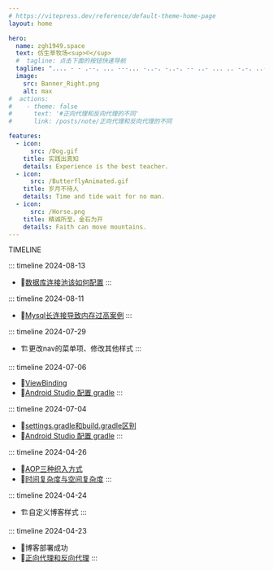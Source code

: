 ```yaml
---
# https://vitepress.dev/reference/default-theme-home-page
layout: home

hero:
  name: zgh1949.space
  text: 仿生草牧场<sup>©</sup>
  #  tagline: 点击下面的按钮快速导航
  tagline: ".... - - .--. ... ---... -..-. -..-. -- ..- ... .. -.-. ..-. --- .-. .--. .-. --- --. .-. .- -- -- .. -. --. .-.-.- -. . - -..-."
  image:
    src: Banner_Right.png
    alt: max
#  actions:
#    - theme: false
#      text: '#正向代理和反向代理的不同'
#      link: /posts/note/正向代理和反向代理的不同

features:
  - icon:
      src: /Dog.gif
    title: 实践出真知
    details: Experience is the best teacher.
  - icon:
      src: /ButterflyAnimated.gif
    title: 岁月不待人
    details: Time and tide wait for no man.
  - icon:
      src: /Horse.png
    title: 精诚所至，金石为开
    details: Faith can move mountains.
---
```

<span class="timeline-text">TIMELINE</span>

::: timeline 2024-08-13
- 📄[数据库连接池该如何配置](/posts/backend/数据库连接池该如何配置.md)
:::

::: timeline 2024-08-11
- 📄[Mysql长连接导致内存过高案例](/posts/backend/Mysql长连接导致内存过高案例.md)
:::

::: timeline 2024-07-29
- 🏗️更改nav的菜单项、修改其他样式
:::


::: timeline 2024-07-06
- 📄[ViewBinding](posts/mobile/ViewBinding.md)
- 📄[Android Studio 配置 gradle](posts/mobile/AndroidStudio配置gradle.md)
:::

::: timeline 2024-07-04
- 📄[settings.gradle和build.gradle区别](posts/mobile/settings.gradle和build.gradle区别.md)
- 📄[Android Studio 配置 gradle](posts/mobile/AndroidStudio配置gradle.md)
:::

::: timeline 2024-04-26
- 📄[AOP三种织入方式](posts/backend/AOP三种织入方式.md)
- 📄[时间复杂度与空间复杂度](posts/base/时间复杂度与空间复杂度.md)
:::

::: timeline 2024-04-24
- 🏗️自定义博客样式
:::

::: timeline 2024-04-23
- 🚩博客部署成功
- 📄[正向代理和反向代理](posts/base/反向代理与正向代理.md)
:::